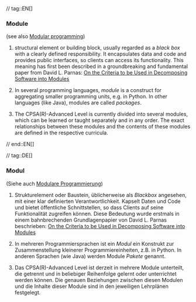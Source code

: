 // tag::EN[]
### Module

(see also [Modular programming](#term-modular-programming))

  1. structural element or building block, usually regarded as a _black box_ with
  a clearly defined responsibility. It encapsulates data and code and
  provides public interfaces, so clients can access its functionality.
  This meaning has first been
  described in a groundbreaking and fundamental paper from David L. Parnas:
  [On the Criteria to be Used in Decomposing Software into Modules](http://www.cs.umd.edu/class/spring2003/cmsc838p/Design/criteria.pdf)
  2. In several programming languages, _module_ is a construct for aggregating
  smaller programming units, e.g. in Python. In other languages (like Java),
  modules are called _packages_.

  3. The CPSA(R)-Advanced Level is currently divided into several modules, which can be learned or taught separately and in any order. The exact relationships between these modules and the contents of these modules are defined in the respective curricula.

// end::EN[]

// tag::DE[]
### Modul

(Siehe auch [Modulare Programmierung](#modulare-programmierung))

1.  Strukturelement oder Baustein, üblicherweise als *Blackbox*
    angesehen, mit einer klar definierten Verantwortlichkeit. Kapselt
    Daten und Code und bietet öffentliche Schnittstellen, so dass
    Clients auf seine Funktionalität zugreifen können. Diese Bedeutung
    wurde erstmals in einem bahnbrechenden Grundlagenpapier von David L.
    Parnas beschrieben: [On the Criteria to be Used in Decomposing
    Software into
    Modules](http://www.cs.umd.edu/class/spring2003/cmsc838p/Design/criteria.pdf)

2.  In mehreren Programmiersprachen ist ein *Modul* ein Konstrukt zur
    Zusammenstellung kleinerer Programmiereinheiten, z.B. in Python. In
    anderen Sprachen (wie Java) werden Module *Pakete* genannt.

3.  Das CPSA(R)-Advanced Level ist derzeit in mehrere Module unterteilt,
    die getrennt und in beliebiger Reihenfolge gelernt oder unterrichtet
    werden können. Die genauen Beziehungen zwischen diesen Modulen und
    die Inhalte dieser Module sind in den jeweiligen Lehrplänen
    festgelegt.
